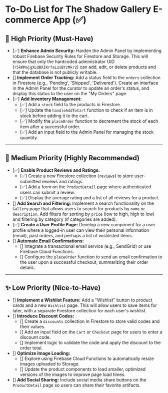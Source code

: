 # To-Do List for The Shadow Gallery E-commerce App (✅)

## 📝 High Priority (Must-Have)
- [✅] **Enhance Admin Security:** Harden the Admin Panel by implementing robust Firebase Security Rules for Firestore and Storage. This will ensure that only the hardcoded administrator UID (`r5kKMajgXLUBXIKrfaLzsBYzMkr2`) can add, edit, or delete products and that the database is not publicly writable.
- [] **Implement Order Tracking:** Add a status field to the `orders` collection in Firestore (e.g., 'Pending', 'Shipped', 'Delivered'). Create an interface in the Admin Panel for the curator to update an order's status, and display this status to the user on the "My Orders" page.
- [✅] **Add Inventory Management:**
  - [✅] Add a `stock` field to the products in Firestore.
  - [✅] Update the `handleAddToCart` function to check if an item is in stock before adding it to the cart.
  - [✅] Modify the `placeOrder` function to decrement the stock of each item after a successful order.
  - [✅] Add an input field to the Admin Panel for managing the stock quantity.

---

## 🚀 Medium Priority (Highly Recommended)
- [✅] **Enable Product Reviews and Ratings:**
  - [✅] Create a new Firestore collection (`reviews`) to store user-submitted reviews and ratings.
  - [✅] Add a form on the `ProductDetail` page where authenticated users can submit a review.
  - [✅] Display the average rating and a list of all reviews for a product.
- [] **Add Search and Filtering:** Implement a search functionality on the `Gallery` page that allows users to search for products by `name` or `description`. Add filters for sorting by `price` (low to high, high to low) and filtering by category (if categories are added).
- [✅] **Create a User Profile Page:** Develop a new component for a user profile where a logged-in user can view their personal information (email), past orders, and perhaps a list of wishlisted items.
- [] **Automate Email Confirmations:**
  - [] Integrate a transactional email service (e.g., SendGrid) or use Firebase Cloud Functions.
  - [] Configure the `placeOrder` function to send an email confirmation to the user upon a successful checkout, summarizing their order details.

---

## ✨ Low Priority (Nice-to-Have)
- [] **Implement a Wishlist Feature:** Add a "Wishlist" button to product cards and a new `Wishlist` page. This will allow users to save items for later, with a separate Firestore collection for each user's wishlist.
- [] **Introduce Discount Codes:**
  - [] Create a `discounts` collection in Firestore to store valid codes and their values.
  - [] Add an input field on the `Cart` or `Checkout` page for users to enter a discount code.
  - [] Implement logic to validate the code and apply the discount to the order total.
- [] **Optimize Image Loading:**
  - [] Explore using Firebase Cloud Functions to automatically resize images uploaded to Storage.
  - [] Update the product components to load smaller, optimized versions of the images to improve page load times.
- [] **Add Social Sharing:** Include social media share buttons on the `ProductDetail` page so users can share their favorite artifacts.